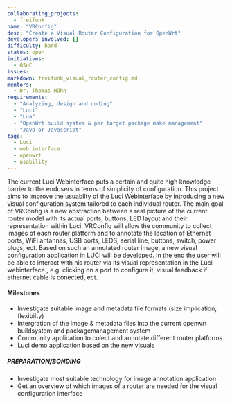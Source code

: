 ```yaml
---
collaborating_projects:
  - freifunk
name: "VRConfig"
desc: "Create a Visual Router Configuration for OpenWrt"
developers_involved: []
difficulty: hard
status: open
initiatives:
  - GSoC
issues:
markdown: freifunk_visual_router_config.md
mentors:
  - Dr. Thomas Hühn
requirements:
  - "Analyzing, design and coding"
  - "Luci"
  - "Lua"
  - "OpenWrt build system & per target package make management"
  - "Java or Javascript"
tags:
  - Luci 
  - web interface
  - openwrt
  - usability
---
```


The current Luci Webinterface puts a certain and quite high knowledge barrier to the endusers in terms of simplicity of configuration.
This project aims to improve the usuablity of the Luci Webinterface by introducing a new visual configuration system tailored to each individual router.
The main goal of VRConfig is a new abstraction between a real picture of the current router model with its actual ports, buttons, LED layout and their representation within Luci.
VRConfig will allow the community to collect images of each router platform and to annotate the location of Ethernet ports, WiFi antannas, USB ports, LEDS, serial line, buttons, switch, power plugs, ect.
Based on such an annotated router image, a new visual configuration application in LUCI will be developed. 
In the end the user will be able to interact with his router via its visual representation in the Luci webinterface., e.g. clicking on a port to configure it, visual feedback if ethernet cable is conected, ect.


#### Milestones

- Investigate suitable image and metadata file formats (size implication, flexibilty)
- Intergration of the image & metadata files into the current openwrt buildsystem and packagemanagement system
- Community application to colect and annotate different router platforms
- Luci demo application based on the new visuals

##### PREPARATION/BONDING

- Investigate most suitable technology for image annotation application
- Get an overview of which images of a router are needed for the visual configuration interface

